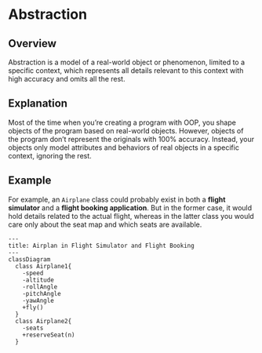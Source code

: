# Abstraction

## Overview

Abstraction is a model of a real-world object or phenomenon, limited to a specific context, which represents all details relevant to this context with high accuracy and omits all the rest.


## Explanation

Most of the time when you’re creating a program with OOP, you shape objects of the program based on real-world objects. However, objects of the program don’t represent the originals with 100% accuracy. Instead, your objects only model attributes and behaviors of real objects in a specific context, ignoring the rest.


## Example

For example, an `Airplane` class could probably exist in both a **flight simulator** and a **flight booking application**. But in the former case, it would hold details related to the actual flight, whereas in the latter class you would care only about the seat map and which seats are available.

```mermaid
---
title: Airplan in Flight Simulator and Flight Booking
---
classDiagram
  class Airplane1{
    -speed
    -altitude
    -rollAngle
    -pitchAngle
    -yawAngle
    +fly()
  }
  class Airplane2{
    -seats
    +reserveSeat(n)
  }
```
